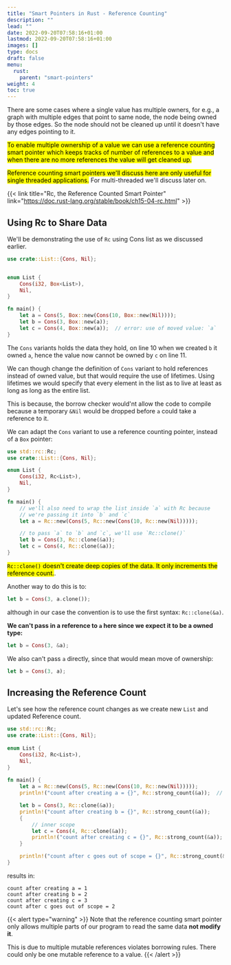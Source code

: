 ```yaml
---
title: "Smart Pointers in Rust - Reference Counting"
description: ""
lead: ""
date: 2022-09-20T07:58:16+01:00
lastmod: 2022-09-20T07:58:16+01:00
images: []
type: docs
draft: false
menu: 
  rust:
    parent: "smart-pointers"
weight: 4
toc: true
---
```


There are some cases where a single value has multiple owners, for e.g., a graph with multiple edges that point to same node, the node being owned by those edges. So the node should not be cleaned up until it doesn't have any edges pointing to it.

<mark class="v">To enable multiple ownership of a value we can use a reference counting smart pointer which keeps tracks of number of references to a value and when there are no more references the value will get cleaned up.</mark>

<mark class="r">Reference counting smart pointers we'll discuss here are only useful for single threaded applications.</mark> For multi-threaded we'll discuss later on.

{{< link title="Rc<T>, the Reference Counted Smart Pointer" link="https://doc.rust-lang.org/stable/book/ch15-04-rc.html" >}}

## Using Rc to Share Data
We'll be demonstrating the use of `Rc` using Cons list as we discussed earlier.

```rust
use crate::List::{Cons, Nil};


enum List {
    Cons(i32, Box<List>),
    Nil,
}

fn main() {
    let a = Cons(5, Box::new(Cons(10, Box::new(Nil))));
    let b = Cons(3, Box::new(a));
    let c = Cons(4, Box::new(a));  // error: use of moved value: `a`
}
```

The `Cons` variants holds the data they hold, on line 10 when we created `b` it owned `a`, hence the value now cannot be owned by `c` on line 11.

We can though change the definition of `Cons` variant to hold references instead of owned value, but that would require the use of lifetimes. Using lifetimes we would specify that every element in the list as to live at least as long as long as the entire list.

This is because, the borrow checker would'nt allow the code to compile because a temporary `&Nil` would be dropped before `a` could take a reference to it.

We can adapt the `Cons` variant to use a reference counting pointer, instead of a `Box` pointer:

```rust
use std::rc::Rc;
use crate::List::{Cons, Nil};

enum List {
    Cons(i32, Rc<List>),
    Nil,
}

fn main() {
    // we'll also need to wrap the list inside `a` with Rc because 
    // we're passing it into `b` and `c` 
    let a = Rc::new(Cons(5, Rc::new(Cons(10, Rc::new(Nil)))));

    // to pass `a` to `b` and `c`, we'll use `Rc::clone()`
    let b = Cons(3, Rc::clone(&a));
    let c = Cons(4, Rc::clone(&a));  
}
```

<mark class="v">`Rc::clone()` doesn't create deep copies of the data. It only increments the reference count.</mark>.

Another way to do this is to:

```rust
let b = Cons(3, a.clone());
```

although in our case the convention is to use the first syntax: `Rc::clone(&a)`.

**We can't pass in a reference to `a` here since we expect it to be a owned type:**

```rust
let b = Cons(3, &a);
```

We also can't pass `a` directly, since that would mean move of ownership:

```rust
let b = Cons(3, a);
```

## Increasing the Reference Count
Let's see how the reference count changes as we create new `List` and updated Reference count.
```rust
use std::rc::Rc;
use crate::List::{Cons, Nil};
 
enum List {
    Cons(i32, Rc<List>),
    Nil,
}
 
fn main() {
    let a = Rc::new(Cons(5, Rc::new(Cons(10, Rc::new(Nil)))));
    println!("count after creating a = {}", Rc::strong_count(&a));  // not weak count

    let b = Cons(3, Rc::clone(&a));
    println!("count after creating b = {}", Rc::strong_count(&a));
    {
        // inner scope
        let c = Cons(4, Rc::clone(&a));
        println!("count after creating c = {}", Rc::strong_count(&a));
    }

    println!("count after c goes out of scope = {}", Rc::strong_count(&a));
}
```

results in:

```text
count after creating a = 1
count after creating b = 2
count after creating c = 3
count after c goes out of scope = 2
```

{{< alert type="warning" >}}
Note that the reference counting smart pointer only allows multiple parts of our program to read the same data **not modify it**.

This is due to multiple mutable references violates borrowing rules. There could only be one mutable reference to a value.
{{< /alert >}} 
